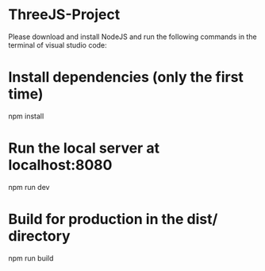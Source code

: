# ThreeJS-Project

Please download and install NodeJS and run the following commands in the terminal of visual studio code:

# Install dependencies (only the first time)
npm install

# Run the local server at localhost:8080
npm run dev

# Build for production in the dist/ directory
npm run build